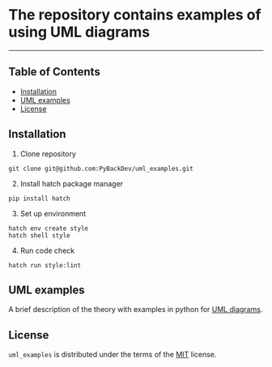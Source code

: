 # The repository contains examples of using UML diagrams
-----

## Table of Contents

- [Installation](#installation)
- [UML examples](#uml-examples)
- [License](#license)

## Installation

1. Clone repository
```console
git clone git@github.com:PyBackDev/uml_examples.git
```

2. Install hatch package manager
```console
pip install hatch
```

3. Set up environment
```console
hatch env create style
hatch shell style
```

4. Run code check
```console
hatch run style:lint
```

## UML examples

A brief description of the theory with examples in python for [UML diagrams](src/uml_examples/docs.md).

## License

`uml_examples` is distributed under the terms of the [MIT](https://spdx.org/licenses/MIT.html) license.
